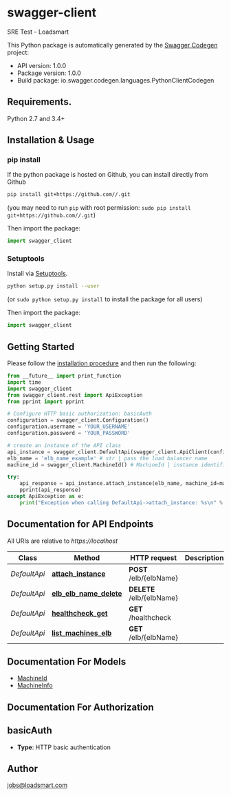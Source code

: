 # swagger-client
SRE Test - Loadsmart

This Python package is automatically generated by the [Swagger Codegen](https://github.com/swagger-api/swagger-codegen) project:

- API version: 1.0.0
- Package version: 1.0.0
- Build package: io.swagger.codegen.languages.PythonClientCodegen

## Requirements.

Python 2.7 and 3.4+

## Installation & Usage
### pip install

If the python package is hosted on Github, you can install directly from Github

```sh
pip install git+https://github.com//.git
```
(you may need to run `pip` with root permission: `sudo pip install git+https://github.com//.git`)

Then import the package:
```python
import swagger_client 
```

### Setuptools

Install via [Setuptools](http://pypi.python.org/pypi/setuptools).

```sh
python setup.py install --user
```
(or `sudo python setup.py install` to install the package for all users)

Then import the package:
```python
import swagger_client
```

## Getting Started

Please follow the [installation procedure](#installation--usage) and then run the following:

```python
from __future__ import print_function
import time
import swagger_client
from swagger_client.rest import ApiException
from pprint import pprint

# Configure HTTP basic authorization: basicAuth
configuration = swagger_client.Configuration()
configuration.username = 'YOUR_USERNAME'
configuration.password = 'YOUR_PASSWORD'

# create an instance of the API class
api_instance = swagger_client.DefaultApi(swagger_client.ApiClient(configuration))
elb_name = 'elb_name_example' # str | pass the load balancer name
machine_id = swagger_client.MachineId() # MachineId | instance identifier (optional)

try:
    api_response = api_instance.attach_instance(elb_name, machine_id=machine_id)
    pprint(api_response)
except ApiException as e:
    print("Exception when calling DefaultApi->attach_instance: %s\n" % e)

```

## Documentation for API Endpoints

All URIs are relative to *https://localhost*

Class | Method | HTTP request | Description
------------ | ------------- | ------------- | -------------
*DefaultApi* | [**attach_instance**](docs/DefaultApi.md#attach_instance) | **POST** /elb/{elbName} | 
*DefaultApi* | [**elb_elb_name_delete**](docs/DefaultApi.md#elb_elb_name_delete) | **DELETE** /elb/{elbName} | 
*DefaultApi* | [**healthcheck_get**](docs/DefaultApi.md#healthcheck_get) | **GET** /healthcheck | 
*DefaultApi* | [**list_machines_elb**](docs/DefaultApi.md#list_machines_elb) | **GET** /elb/{elbName} | 


## Documentation For Models

 - [MachineId](docs/MachineId.md)
 - [MachineInfo](docs/MachineInfo.md)


## Documentation For Authorization


## basicAuth

- **Type**: HTTP basic authentication


## Author

jobs@loadsmart.com

